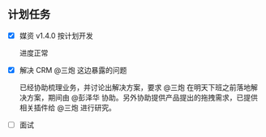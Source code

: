 ## 计划任务

- [x] 媒资 v1.4.0 按计划开发

  进度正常

- [x] 解决 CRM @三炮 这边暴露的问题

  已经协助梳理业务，并讨论出解决方案，要求 @三炮 在明天下班之前落地解决方案，期间由 @彭泽华 协助。另外协助提供产品提出的拖拽需求，已提供相关插件给 @三炮 进行研究。

- [ ] 面试
